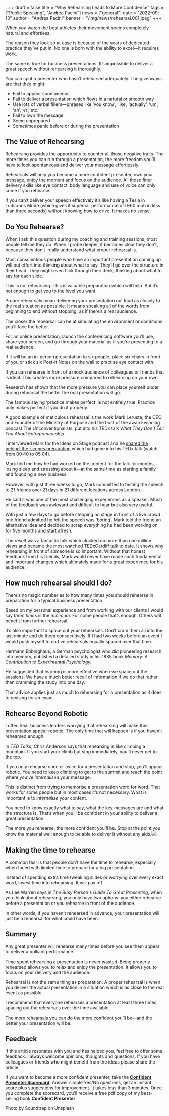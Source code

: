 +++
draft = false
title = "Why Rehearsing Leads to More Confidence"
tags = ["Public Speaking", "Andrea Pacini"]
news = ["general"]
date = "2022-09-13"
author = "Andrea Pacini"
banner = "/img/news/rehearsal.001.jpeg"
+++
<!--StartFragment-->

When you watch the best athletes their movement seems completely natural and effortless. 

The reason they look so at ease is because of the years of dedicated practice they’ve put in. No one is born with the ability to excel—it requires work.

The same is true for business presentations. It’s impossible to deliver a great speech without rehearsing it thoroughly. 

You can spot a presenter who hasn’t rehearsed adequately. The giveaways are that they might:

* Fail to appear spontaneous
* Fail to deliver a presentation which flows in a natural or smooth way
* Use lots of verbal fillers—phrases like ‘you know’, ‘like’, ‘actually’, ‘um’, ‘ah’, ‘er’, etc.
* Fail to own the message 
* Seem unprepared
* Sometimes panic before or during the presentation

## The Value of Rehearsing

Rehearsing provides the opportunity to counter all those negative traits. The more times you can run through a presentation, the more freedom you’ll have to look spontaneous and deliver your message effortlessly. 

Rehearsals will help you become a more confident presenter, own your message, enjoy the moment and focus on the audience. All those finer delivery skills like eye contact, body language and use of voice can only come if you rehearse.

If you can’t deliver your speech effectively it’s like having a Tesla in Ludicrous Mode (which gives it supercar performance of 0-60 mph in less than three seconds) without knowing how to drive. It makes no sense.

## Do You Rehearse?

When I ask this question during my coaching and training sessions, most people tell me they do. When I probe deeper, it becomes clear they don’t, because they don’t  really understand what proper rehearsal is.

Most conscientious people who have an important presentation coming up will put effort into thinking about what to say. They’ll go over the structure in their head. They might even flick through their deck, thinking about what to say for each slide.

This is not rehearsing. This is valuable preparation which will help. But it’s not enough to get you to the level you want.

Proper rehearsals mean delivering your presentation out loud as closely to the real situation as possible. It means speaking all of the words from beginning to end without stopping, as if there’s a real audience.

The closer the rehearsal can be at simulating the environment or conditions you’ll face the better.

For an online presentation, launch the conferencing software you’ll use, share your screen, and go through your material as if you’re presenting to a real audience.

If it will be an in-person presentation to six people, place six chairs in front of you or stick six Post-it Notes on the wall to practise eye contact with.

If you can rehearse in front of a mock audience of colleagues or friends that is ideal. This creates more pressure compared to rehearsing on your own.

Research has shown that the more pressure you can place yourself under during rehearsal the better the real presentation will go. 

The famous saying ‘practice makes perfect’ is not entirely true. Practice only makes perfect if you do it properly. 

A good example of meticulous rehearsal is the work Mark Leruste, the CEO and Founder of the Ministry of Purpose and the host of the award-winning podcast The Unconventionalists, put into his TEDx talk *What They Don’t Tell You About Entrepreneurship*.

I interviewed Mark for the Ideas on Stage podcast and he [shared the behind-the-scenes preparation](https://youtu.be/s7Da3rGuLvM) which had gone into his TEDx talk (watch from 00:40 to 05:04).

Mark told me how he had worked on the content for the talk for months, losing sleep and stressing about it—at the same time as starting a family and founding a new business.

However, with just three weeks to go, Mark committed to testing the speech to 21 friends over 21 days in 21 different locations across London.

He said it was one of the most challenging experiences as a speaker. Much of the feedback was awkward and difficult to hear but also very useful.

With just a few days to go before stepping on stage in front of a live crowd one friend admitted he felt the speech was ‘boring’. Mark told the friend an alternative idea and decided to scrap everything he had been working on for five months and start afresh.

The result was a fantastic talk which clocked up more than one million views and became the most watched TEDxCardiff talk to date. It shows why rehearsing in front of someone is so important. Without that honest feedback from his friends, Mark would never have made such fundamental and important changes which ultimately made for a great experience for his audience.

## How much rehearsal should I do?

There’s no magic number as to how many times you should rehearse in preparation for a typical business presentation. 

Based on my personal experience and from working with our clients I would say *three times* is the *minimum*. For some people that’s enough. Others will benefit from further rehearsal.

It’s also important to space out your rehearsals. Don’t cram them all into the last minute and do them consecutively. If I had two weeks before an event I would push myself to do five rehearsals equally spaced over that time. 

Hermann Ebbinghaus, a German psychologist who did pioneering research into memory, published a detailed study in his 1885 book *Memory: A Contribution to Experimental Psychology.*

He suggested that learning is more effective when we space out the sessions. We have a much better recall of information if we do that rather than cramming the study into one day.

That advice applies just as much to rehearsing for a presentation as it does to revising for an exam.

## Rehearse Beyond Robotic

I often hear business leaders worrying that rehearsing will make their presentation appear robotic. The only time that will happen is if you haven’t rehearsed enough.

In *TED Talks*, Chris Anderson says that rehearsing is like climbing a mountain. If you start your climb but stop immediately, you’ll never get to the top. 

If you only rehearse once or twice for a presentation and stop, you’ll appear robotic. You need to keep climbing to get to the summit and reach the point where you’ve *internalised* your message.

This is distinct from trying to memorise a presentation word for word. That works for some people but in most cases it’s not necessary. What is important is to *internalise* your content. 

You need to know exactly what to say, what the key messages are and what the structure is. That’s when you’ll be confident in your ability to deliver a great presentation. 

The more you rehearse, the more confident you’ll be. Stop at the point you know the material well enough to be able to deliver it without any aids.![](https://lh3.googleusercontent.com/yP9IGU_YmOLnzh4ktMcu8lG4LDjBuWvJ29BszykiWq9Zlrz1wLK4Y-ZH_vETjvlKs-ZkKOu-sME2LCRU91-sa9iWr-f1qDXpI9VvrC4zjtc9LTwBB5VDhNWmXHvpDD1aaRkcUbbVkTs7jEJdF-AWzHPTZgwNHmQoqRmEfQzO2XEfz-vs2YzWjqWkiQ)

## Making the time to rehearse

A common fear is that people don’t have the time to rehearse, especially when faced with limited time to prepare for a big presentation.

Instead of spending extra time tweaking slides or worrying over every exact word, invest time into rehearsing. It will pay off.

As Lee Warren says in *The Busy Person's Guide To Great Presenting*, when you think about rehearsing, you only have two options: you either rehearse before a presentation or you rehearse in front of the audience. 

In other words, if you haven’t rehearsed in advance, your presentation will just be a rehearsal for what could have been.

## Summary

Any great presenter will rehearse many times before you see them appear to deliver a brilliant performance. 

Time spent rehearsing a presentation is never wasted. Being properly rehearsed allows you to relax and enjoy the presentation. It allows you to focus on your delivery and the audience.

Rehearsal is not the same thing as preparation. A proper rehearsal is when you deliver the actual presentation in a situation which is as close to the real event as possible.

I recommend that everyone rehearses a presentation at least three times, spacing out the rehearsals over the time available.

The more rehearsals you can do the more confident you’ll be—and the better your presentation will be.

## Feedback 

If this article resonates with you and has helped you, feel free to offer some feedback. I always welcome opinions, thoughts and questions. If you have colleagues or friends who might benefit from the ideas please share the article.

If you want to become a more confident presenter, take the **[Confident Presenter Scorecard](https://presentationscorecard.scoreapp.com/)**. Answer simple Yes/No questions, get an instant score plus suggestions for improvement. It takes less than 3 minutes. Once you complete the scorecard, you’ll receive a free pdf copy of my best-selling book **Confident Presenter**.

Photo by Soundtrap on Unsplash

<!--EndFragment-->